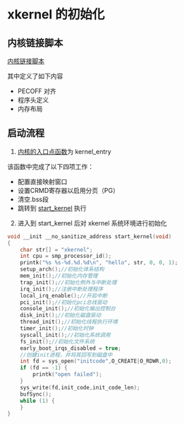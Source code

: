 # xkernel 的初始化

## 内核链接脚本

[内核链接脚本](../arch/loongarch/kernel/vmlinux.lds.S)

其中定义了如下内容

* PECOFF 对齐
* 程序头定义
* 内存布局

## 启动流程

1. [内核的入口点函数](../arch/loongarch/kernel/head.S)为 kernel_entry

该函数中完成了以下四项工作：

* 配置直接映射窗口
* 设置CRMD寄存器以启用分页（PG）
* 清空.bss段
* 跳转到 [start_kernel](../init/main.c) 执行

2. 进入到 start_kernel 后对 xkernel 系统环境进行初始化

```c
void __init __no_sanitize_address start_kernel(void)
{
    char str[] = "xkernel";
    int cpu = smp_processor_id();
    printk("%s %s-%d.%d.%d\n", "hello", str, 0, 0, 1);
    setup_arch();//初始化体系结构
    mem_init();//初始化内存管理
    trap_init();//初始化例外与中断处理
    irq_init();//注册中断处理程序
    local_irq_enable();//开启中断
    pci_init();//初始化pci总线驱动
    console_init();//初始化输出控制台
    disk_init();//初始化磁盘驱动
    thread_init();//初始化线程执行环境
    timer_init();//初始化时钟
    syscall_init();//初始化系统调用
    fs_init();//初始化文件系统
    early_boot_irqs_disabled = true;
    //创建init进程，并将其回写到磁盘中
    int fd = sys_open("initcode",O_CREATE|O_RDWR,0);
    if (fd == -1) {
        printk("open failed");
    }
    sys_write(fd,init_code,init_code_len);
    bufSync();
    while (1) {
    }
}
```
